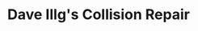 ---
title: "Dave Illg's Collision Repair"
url: /nashua/dave-illgs-collision-repair/
shop: car repair
---